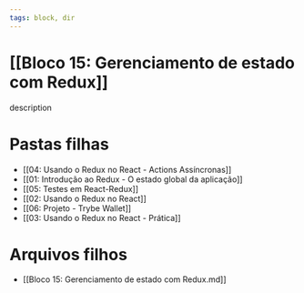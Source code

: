 ```yaml
---
tags: block, dir
---
```


# [[Bloco 15: Gerenciamento de estado com Redux]]

description

# Pastas filhas

- [[04: Usando o Redux no React - Actions Assíncronas]]
- [[01: Introdução ao Redux - O estado global da aplicação]]
- [[05: Testes em React-Redux]]
- [[02: Usando o Redux no React]]
- [[06: Projeto - Trybe Wallet]]
- [[03: Usando o Redux no React - Prática]]

# Arquivos filhos

- [[Bloco 15: Gerenciamento de estado com Redux.md]]
